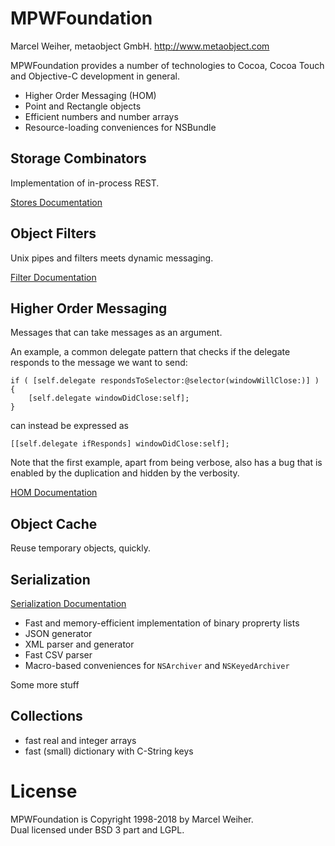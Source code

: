 
MPWFoundation
=============

Marcel Weiher,
metaobject GmbH.
http://www.metaobject.com


MPWFoundation provides a number of technologies to Cocoa, Cocoa Touch
and Objective-C development in general.

 - Higher Order Messaging (HOM)
 - Point and Rectangle objects
 - Efficient numbers and number arrays
 - Resource-loading conveniences for NSBundle

Storage Combinators
------

Implementation of in-process REST.

[Stores Documentation](Documentation/Stores.md) 


Object Filters
--------------

Unix pipes and filters meets dynamic messaging.

[Filter Documentation](Documentation/Streams.md) 


Higher Order Messaging
----------------------

Messages that can take messages as an argument.

An example, a common delegate pattern that checks if the delegate responds to the message we want to send:

```
if ( [self.delegate respondsToSelector:@selector(windowWillClose:)] ) {
    [self.delegate windowDidClose:self];
}
```

can instead be expressed as

```
[[self.delegate ifResponds] windowDidClose:self];
```

Note that the first example, apart from being verbose, also has a bug that is enabled by the duplication and hidden by the verbosity.

[HOM Documentation](Documentation/HOM.md) 



Object Cache
------------

Reuse temporary objects, quickly.


Serialization
-------------

[Serialization Documentation](Documentation/Serialization.md) 


- Fast and memory-efficient implementation of binary proprerty lists
- JSON generator
- XML parser and generator
- Fast CSV parser
- Macro-based conveniences for `NSArchiver` and `NSKeyedArchiver`


Some more stuff


Collections
-----------

- fast real and integer arrays
- fast (small) dictionary with C-String keys





License
========

MPWFoundation is Copyright 1998-2018 by Marcel Weiher.  
Dual licensed under BSD 3 part and LGPL.
